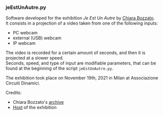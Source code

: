 ### jeEstUnAutre.py
Software developed for the exhibition *Je Est Un Autre* by [Chiara Bozzato](https://www.linkedin.com/in/chiara-bozzato-45044417a/). \
It consists in a projection of a video taken from one of the following inputs:
- PC webcam
- external (USB) webcam
- IP webcam

The video is recorded for a certain amount of seconds, and then it is projected at a slower speed. \
Seconds, speed, and type of input are modifiable parameters, that can be found at the beginning of the script `jeEstUnAutre.py`.

The exhibition took place on November 19th, 2021 in Milan at Associazione Circuiti Dinamici.

Credits:
- Chiara Bozzato's [archive](https://www.instagram.com/chiarabozzatoarchive/?hl=it)
- [Host](https://www.instagram.com/associazionecircuiti/?hl=it) of the exhibition

